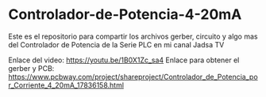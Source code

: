 # Controlador-de-Potencia-4-20mA
Este es el repositorio para compartir los archivos gerber, circuito y algo mas del Controlador de Potencia de la Serie PLC en mi canal Jadsa TV

Enlace del video: https://youtu.be/1B0X1Zc_sa4
Enlace para obtener el gerber y PCB: https://www.pcbway.com/project/shareproject/Controlador_de_Potencia_por_Corriente_4_20mA_17836158.html
